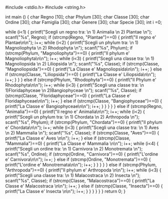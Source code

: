 #include <stdio.h>
#include <string.h>

int main ()
{
char Regno [10];
char Phylum [30];
char Classe [30];
char Ordine [30];
char Famiglia [30];
char Genere [30];
char Specie [30];
int i =0;

while (i<1)
    {
        printf("Scegli un regno tra: \n 1) Animalia \n 2) Plantae \n");
        scanf("%s", Regno);
        if (strcmp(Regno, "Plantae")==0)
        {
        printf("Il regno e' Plantae\n\n");
        i++;
        while (i<2)
            {
            printf("Scegli un phylum tra: \n 1) Magnoliophyta \n 2) Rhodophyta \n");
            scanf("%s", Phylum);
            if (strcmp(Phylum, "Magnoliophyta")==0)
            {
            printf("Il phylum e' Magnoliophyta\n\n");
            i++;
            while (i<3)
                {
                printf("Scegli una classe tra: \n 1) Magnoliopsida \n 2) Liliopsida \n");
                scanf("%s", Classe);
                if (strcmp(Classe, "Magnoliopsida")==0)
                {
                printf("La Classe e' Magnoliopsida\n\n");
                i++;
                }
                else if (strcmp(Classe, "Liliopsida")==0)
                {
                printf("La Classe e' Liliopsida\n\n");
                i++;
                }
                }
            }
            else if (strcmp(Phylum, "Rhodophyta")==0)
            {
            printf("Il Phylum e' Rhodophyta\n\n");
            i++;
            while (i<3)
                {
                printf("Scegli una classe tra: \n 1)Floridaphyceae \n 2)Bangiophyceae  \n");
                scanf("%s", Classe);
                if (strcmp(Classe, "Floridaphyceae")==0)
                {
                printf("La Classe e' Floridaphyceae\n\n");
                i++;
                }
                else if (strcmp(Classe, "Bangiophyceae")==0)
                {
                printf("La Classe e' Bangiophyceae\n\n");
                i++;
                }
                }
            }
            }
        }
        else if (strcmp(Regno, "Animalia")==0)
        {
        printf("Il regno e' Animalia\n\n");
        i++;
        while (i<2)
            {
            printf("Scegli un phylum tra: \n 1) Chordata \n 2) Arthropoda \n");
            scanf("%s", Phylum);
            if (strcmp(Phylum, "Chordata")==0)
            {
            printf("Il phylum e' Chordata\n\n");
            i++;
            while (i<3)
                {
                printf("Scegli una classe tra: \n 1) Aves \n 2) Mammalia  \n");
                scanf("%s", Classe);
                if (strcmp(Classe, "Aves")==0)
                {
                printf("La Classe e' Aves \n\n");
                i++;
                }
                else if (strcmp(Classe, "Mammalia")==0)
                {
                printf("La Classe e' Mammalia \n\n");
                i++;
                while (i<4)
                    {
                    printf("Scegli un ordine tra: \n 1) Carnivora \n 2) Monotremata \n");
                    scanf("%s", Ordine);
                    if (strcmp(Ordine, "Carnivora")==0)
                    {
                    printf("L'ordine e' Carnivora\n\n");
                    i++;
                    }
                    else if (strcmp(Ordine, "Monotremata")==0)
                    {
                    printf("L'ordine e' Monotremata\n\n");
                    i++;
                    }
                    }
                }
                }
            }
            else if (strcmp(Phylum, "Arthropoda")==0)
            {
            printf("Il phylum e' Arthropoda \n\n");
            i++;
            while (i<3)
                {
                printf("Scegli una classe tra: \n 1) Malacostraca \n 2) Insecta  \n");
                scanf("%s", Classe);
                if (strcmp(Classe, "Malacostraca")==0)
                {
                printf("La Classe e' Malacostraca \n\n");
                i++;
                }
                else if (strcmp(Classe, "Insecta")==0)
                {
                printf("La Classe e' Insecta \n\n");
                i++;
                }
                }
            }
            }
        }
    }
return 0;
}
